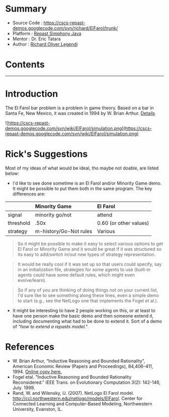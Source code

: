 # Summary #
  * Source Code  : https://cscs-repast-demos.googlecode.com/svn/richard/ElFarol/trunk/
  * Platform     : [Repast Simphony Java](RepastSJava.md)
  * Mentor       : Dr. Eric Tatara
  * Author       : [Richard Oliver Legendi](Richard.md)



# Contents #



---


# Introduction #
The El Farol bar problem is a problem in game theory. Based on a bar in Santa Fe, New Mexico, it was created in 1994 by W. Brian Arthur. [Details](http://en.wikipedia.org/wiki/El_Farol_Bar_problem)

![https://cscs-repast-demos.googlecode.com/svn/wiki/ElFarol/simulation.png](https://cscs-repast-demos.googlecode.com/svn/wiki/ElFarol/simulation.png)

# Rick's Suggestions #
Most of my ideas of what would be ideal, tho maybe not doable, are listed below:

  * I'd like to see done sometime is an El Farol and/or Minority Game demo. It might be possible to put them both in the same program. The key differences are:


|           |        **Minority Game**   | **El Farol**              |
|:----------|:---------------------------|:--------------------------|
| signal    |    minority go/not       |  attend                 |
| threshold |     .50x                 |  0.60 (or other values) |
| strategy  |  m-history/Go-Not rules  |  Various                |

> So it might be possible to make it easy to select various options to get El Farol or Minority Game and it would be great if it was structured so its easy to add/switch in/out new types of strategy representation.

> It would be really cool if it was set up so that users could specify, say in an initialization file, strategies for some agents to use (built-in agents could have some default rules, which might even evolve/learn).

> So if any of you are thinking of doing things not on your current list, I'd sure like to see something along these lines, even a simple demo to start (e.g., see the NetLogo one that implements the Fogel et al.).

  * It might be interesting to have 2 people working on this, or at least to have one person make the basic demo and then someone extend it, including documenting what had to be done to extend it. Sort of a demo of _"how to extend a repasts model."_.

# References #
  * W. Brian Arthur, “Inductive Reasoning and Bounded Rationality”, American Economic Review (Papers and Proceedings), 84,406–411, 1994. [Online copy here.](http://www.santafe.edu/arthur/Papers/El_Farol.html)
  * Fogel etal. "Inductive Reasoning and Bounded Rationality Reconsidered." IEEE Trans. on Evolutionary Computation 3(2):  142-146, July. 1999.
  * Rand, W. and Wilensky, U. (2007). NetLogo El Farol model. http://ccl.northwestern.edu/netlogo/models/ElFarol. Center for Connected Learning and Computer-Based Modeling, Northwestern University, Evanston, IL.